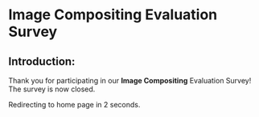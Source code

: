 # Image Compositing Evaluation Survey

## Introduction:
Thank you for participating in our **Image Compositing** Evaluation Survey! The survey is now closed.  

Redirecting to home page in 2 seconds. 
<html>
<head>
<meta charset="UTF-8">
<meta http-equiv="refresh" content="3;URL=https://miangoleh.github.io/">
</head>
</html>

<!-- ## Instructions:
In this survey, you will be presented with pairs of composited images along with a mask that highlights the composited region, such as the box in the example below. Your objective is to choose the image that, in your opinion, showcases superior compositing quality. Please take your time to carefully examine each image pair and determine which one has **the foreground object better matching the background environment**.

<img src="./survey_example.jpeg" alt="Example" style="width: 600px; height: 400px;">

## Survey Completion:

Thank you once again for your participation. Let's begin the evaluation of image compositing quality!

<html>
<head>
    <title>Image Compositing Survey</title>
    <style>
    .my-button {
      display: inline-block;
      padding: 10px 20px;
      font-size: 16px;
      text-align: center;
      text-decoration: none;
      background-color: #4CAF50;
      color: #fff;
      border-radius: 4px;
      transition: background-color 0.3s;
    }
    
    .my-button:hover {
      background-color: #45a049;
    }
    </style>
    <script>
        function redirectRandomLink() {
            // Specify the list of links
            var links = [
                "https://www.surveymonkey.ca/r/NXSQDMR",
                "https://www.surveymonkey.ca/r/NXSTFB6",
                "https://www.surveymonkey.ca/r/NXS3982",
                "https://www.surveymonkey.ca/r/NXSL2V3",
                "https://www.surveymonkey.ca/r/NXSDGJV"
            ];

            // Generate a random index within the range of available links
            var randomIndex = Math.floor(Math.random() * links.length);

            // Redirect the user to the randomly selected link
            window.location.href = links[randomIndex];
        }
    </script>
</head>
<body>
    <a class="my-button" onclick="redirectRandomLink()">Click Here to Start the Survey</a>
</body>
</html>

 -->
